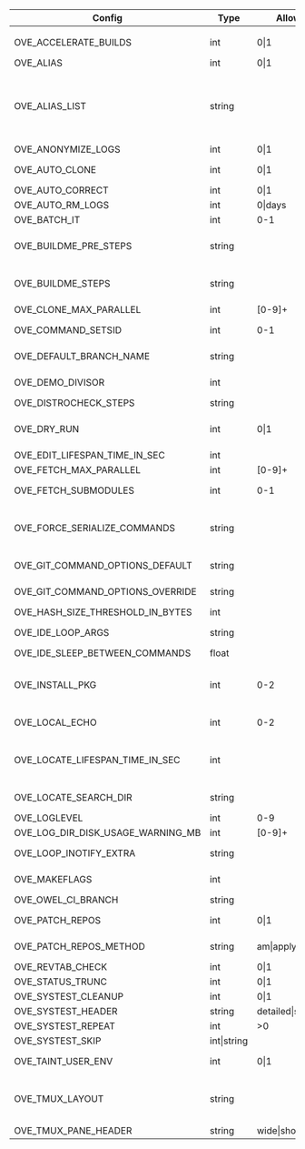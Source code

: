 | Config                              | Type           | Allowed               | Affect                                  | Description                                                                            | Default value
|-|-|-|-|-|-|
|                                     |                |
| OVE_ACCELERATE_BUILDS               | int           | 0\|1                   | all-build-commands                     | prefix build acceleration tools (ccache/icecream) to PATH                              | 0                                                                                                                                                                       |
| OVE_ALIAS                           | int           | 0\|1                   |                                        | enable/disable aliases defined in OVE_ALIAS_LIST                                       | 0                                                                                                                                                                       |
| OVE_ALIAS_LIST                      | string        |                        |                                        | semi-colon separated list of shell aliases                                             | a=ove-ahead;b=ove-behind;d=ove-diff;f=ove-fetch;ff=ove-fetch-fetched;h=ove-list-aliases;n=ove-news;s=ove-status;sa=ove-show-ahead;sb=ove-show-behind;sn=ove-show-news   |
| OVE_ANONYMIZE_LOGS                  | int           | 0\|1                   | all                                    | try to anonymize logs by removing user specific info                                   | 0                                                                                                                                                                       |
| OVE_AUTO_CLONE                      | int           | 0\|1                   | all-build-commands                     | automatically clone repos                                                              | 0                                                                                                                                                                       |
| OVE_AUTO_CORRECT                    | int           | 0\|1                   | all                                    | automatically correct commands                                                         | 0                                                                                                                                                                       |
| OVE_AUTO_RM_LOGS                    | int           | 0\|days                | all                                    | automatically remove OVE logs                                                          | 0                                                                                                                                                                       |
| OVE_BATCH_IT                        | int           | 0-1                    | all                                    | run commands using ts/tsp batch system                                                 | 0                                                                                                                                                                       |
| OVE_BUILDME_PRE_STEPS               | string        |                        | buildme buildme-parallel               | project step(s) to run without build order considerations                              | bootstrap                                                                                                                                                               |
| OVE_BUILDME_STEPS                   | string        |                        | buildme buildme-parallel               | project step(s) to run                                                                 | configure build install                                                                                                                                                 |
| OVE_CLONE_MAX_PARALLEL              | int           | [0-9]+                 | fetch                                  | max number of 'git clone' to run in parallel                                           | 0                                                                                                                                                                       |
| OVE_COMMAND_SETSID                  | int           | 0-1                    | all                                    | run non-terminal commands in a separate session (SID)                                  | 0                                                                                                                                                                       |
| OVE_DEFAULT_BRANCH_NAME             | string        |                        | add-repo unittest                      | default branch name                                                                    | main                                                                                                                                                                    |
| OVE_DEMO_DIVISOR                    | int           |                        | demo                                   | divisor sent to 'lastlog-replay' and later to 'scriptreplay'                           | 20                                                                                                                                                                      |
| OVE_DISTROCHECK_STEPS               | string        |                        | distrocheck                            | list of steps to perform for distrocheck                                               | hush sleep ove                                                                                                                                                          |
| OVE_DRY_RUN                         | int           | 0\|1                   | all-build-commands systest             | dry-run                                                                                | 0                                                                                                                                                                       |
| OVE_EDIT_LIFESPAN_TIME_IN_SEC       | int           |                        | emacs vi                               | cache ls-files and ls-modified-files                                                   | 30                                                                                                                                                                      |
| OVE_FETCH_MAX_PARALLEL              | int           | [0-9]+                 | fetch                                  | max number of 'git fetch' to run in parallel                                           | 0                                                                                                                                                                       |
| OVE_FETCH_SUBMODULES                | int           | 0-1                    | add-repo,fetch                         | automatically run 'ove import-submodules' on inital clone                              | 1                                                                                                                                                                       |
| OVE_FORCE_SERIALIZE_COMMANDS        | string        |                        | all-parallel-build-commands            | force OVE to serialize one or more project steps                                       |                                                                                                                                                                         |
| OVE_GIT_COMMAND_OPTIONS_DEFAULT     | string        |                        | all commands                           | semi-colon separated list of git command options (defaults)                            | run list-git-command-options                                                                                                                                            |
| OVE_GIT_COMMAND_OPTIONS_OVERRIDE    | string        |                        | all commands                           | semi-colon separated list of git command options (overrides)                           |                                                                                                                                                                         |
| OVE_HASH_SIZE_THRESHOLD_IN_BYTES    | int           |                        | all                                    | do not run md5sum on large files                                                       | 104857600                                                                                                                                                               |
| OVE_IDE_LOOP_ARGS                   | string        |                        | ide                                    | semi-colon separated list of arguments to 'ove-loop' to launch                         | 3600 0 0 fetch;60 1 0 ahead;3600 0 0 news                                                                                                                               |
| OVE_IDE_SLEEP_BETWEEN_COMMANDS      | float         |                        | ide                                    | sleep between each command                                                             | 0.5                                                                                                                                                                     |
| OVE_INSTALL_PKG                     | int           | 0-2                    | buildme buildme-parallel install-pkg   | skip (=0), install (=1) or prompt (=2) packages                                        | 2                                                                                                                                                                       |
| OVE_LOCAL_ECHO                      | int           | 0-2                    | all                                    | print command-to-be-executed on stderr, no echo (=0), echo (=1) or colored echo (=2)   | 0                                                                                                                                                                       |
| OVE_LOCATE_LIFESPAN_TIME_IN_SEC     | int           |                        | cd forowel locate locate-all refresh   | local OVE workspace cache lifespan                                                     | 86400                                                                                                                                                                   |
| OVE_LOCATE_SEARCH_DIR               | string        |                        | locate                                 | where to search for OVE workspaces (only if 'locate' is unavailable)                   | ${HOME}                                                                                                                                                                 |
| OVE_LOGLEVEL                        | int           | 0-9                    | all                                    | set a specific log level                                                               | 1                                                                                                                                                                       |
| OVE_LOG_DIR_DISK_USAGE_WARNING_MB   | int           | [0-9]+                 | all                                    | threshold when logs take too much space                                                | 100                                                                                                                                                                     |
| OVE_LOOP_INOTIFY_EXTRA              | string        |                        | loop                                   | semi-colon separated list of additional files/directories to watch using inotify       |                                                                                                                                                                         |
| OVE_MAKEFLAGS                       | int           |                        | all-build-commands                     | passed on to 'make' based build systems through MAKEFLAGS                              | -j${getconf _NPROCESSORS_ONLN}                                                                                                                                          |
| OVE_OWEL_CI_BRANCH                  | string        |                        | log                                    | branch to use for 'ove log'                                                            | origin/${OVE_DEFAULT_BRANCH_NAME}                                                                                                                                       |
| OVE_PATCH_REPOS                     | int           | 0\|1                   | patch-repo pull source                 | if set, use OVE_PATCH_REPOS_METHOD to apply patches                                    | 1                                                                                                                                                                       |
| OVE_PATCH_REPOS_METHOD              | string        | am\|apply\|auto        | patch-repo pull source                 | patch method                                                                           | apply                                                                                                                                                                   |
| OVE_REVTAB_CHECK                    | int           | 0\|1                   | all                                    | keep repos in-sync with 'revtab'                                                       | 1                                                                                                                                                                       |
| OVE_STATUS_TRUNC                    | int           | 0\|1                   | status                                 | truncate output to fit terminal                                                        | 1                                                                                                                                                                       |
| OVE_SYSTEST_CLEANUP                 | int           | 0\|1                   | systest                                | cleanup child procs after each systest                                                 | 0                                                                                                                                                                       |
| OVE_SYSTEST_HEADER                  | string        | detailed\|short\|off   | systest                                | systest text detail level                                                              | short                                                                                                                                                                   |
| OVE_SYSTEST_REPEAT                  | int           | >0                     | systest                                | repeat tests                                                                           | 1                                                                                                                                                                       |
| OVE_SYSTEST_SKIP                    | int\|string   |                        | systest                                | skip every nth test or specific tests                                                  | 1                                                                                                                                                                       |
| OVE_TAINT_USER_ENV                  | int           | 0\|1                   | user's env                             | taint user's PATH/LD_LIBRARY_PATH/PKG_CONFIG/MAKEFLAGS                                 | 1                                                                                                                                                                       |
| OVE_TMUX_LAYOUT                     | string        |                        | less-lastlog loop run tail-lastlog     | tmux layout to use when launching new panes                                            | tiled                                                                                                                                                                   |
| OVE_TMUX_PANE_HEADER                | string        | wide\|short\|off       | fzf loop run                           | header style for tmux panes                                                            | short                                                                                                                                                                   |
